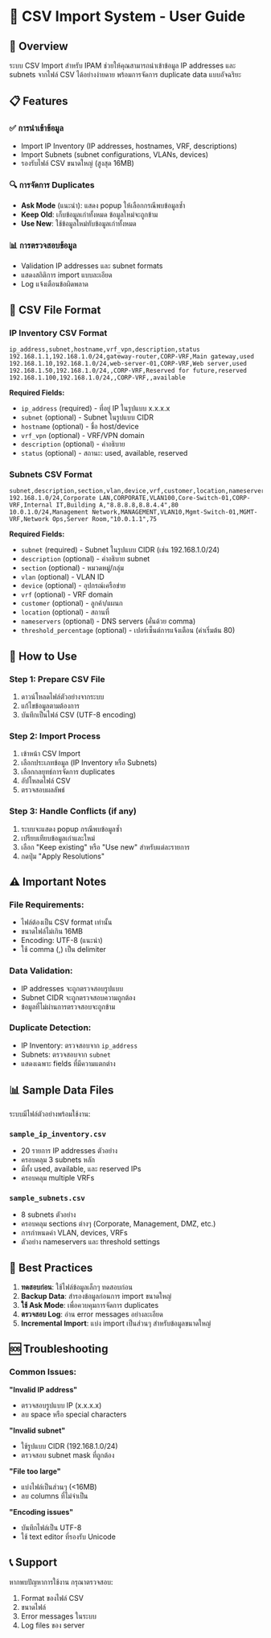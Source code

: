 # 📁 CSV Import System - User Guide

## 🚀 Overview
ระบบ CSV Import สำหรับ IPAM ช่วยให้คุณสามารถนำเข้าข้อมูล IP addresses และ subnets จากไฟล์ CSV ได้อย่างง่ายดาย พร้อมการจัดการ duplicate data แบบอัจฉริยะ

## 📋 Features

### ✅ **การนำเข้าข้อมูล**
- Import IP Inventory (IP addresses, hostnames, VRF, descriptions)
- Import Subnets (subnet configurations, VLANs, devices)
- รองรับไฟล์ CSV ขนาดใหญ่ (สูงสุด 16MB)

### 🔍 **การจัดการ Duplicates**
- **Ask Mode** (แนะนำ): แสดง popup ให้เลือกกรณีพบข้อมูลซ้ำ
- **Keep Old**: เก็บข้อมูลเก่าทั้งหมด ข้อมูลใหม่จะถูกข้าม
- **Use New**: ใช้ข้อมูลใหม่ทับข้อมูลเก่าทั้งหมด

### 📊 **การตรวจสอบข้อมูล**
- Validation IP addresses และ subnet formats
- แสดงสถิติการ import แบบละเอียด
- Log แจ้งเตือนข้อผิดพลาด

## 📝 CSV File Format

### **IP Inventory CSV Format**
```csv
ip_address,subnet,hostname,vrf_vpn,description,status
192.168.1.1,192.168.1.0/24,gateway-router,CORP-VRF,Main gateway,used
192.168.1.10,192.168.1.0/24,web-server-01,CORP-VRF,Web server,used
192.168.1.50,192.168.1.0/24,,CORP-VRF,Reserved for future,reserved
192.168.1.100,192.168.1.0/24,,CORP-VRF,,available
```

**Required Fields:**
- `ip_address` (required) - ที่อยู่ IP ในรูปแบบ x.x.x.x
- `subnet` (optional) - Subnet ในรูปแบบ CIDR
- `hostname` (optional) - ชื่อ host/device
- `vrf_vpn` (optional) - VRF/VPN domain
- `description` (optional) - คำอธิบาย
- `status` (optional) - สถานะ: used, available, reserved

### **Subnets CSV Format**
```csv
subnet,description,section,vlan,device,vrf,customer,location,nameservers,threshold_percentage
192.168.1.0/24,Corporate LAN,CORPORATE,VLAN100,Core-Switch-01,CORP-VRF,Internal IT,Building A,"8.8.8.8,8.8.4.4",80
10.0.1.0/24,Management Network,MANAGEMENT,VLAN10,Mgmt-Switch-01,MGMT-VRF,Network Ops,Server Room,"10.0.1.1",75
```

**Required Fields:**
- `subnet` (required) - Subnet ในรูปแบบ CIDR (เช่น 192.168.1.0/24)
- `description` (optional) - คำอธิบาย subnet
- `section` (optional) - หมวดหมู่/กลุ่ม
- `vlan` (optional) - VLAN ID
- `device` (optional) - อุปกรณ์เครือข่าย
- `vrf` (optional) - VRF domain
- `customer` (optional) - ลูกค้า/แผนก
- `location` (optional) - สถานที่
- `nameservers` (optional) - DNS servers (คั่นด้วย comma)
- `threshold_percentage` (optional) - เปอร์เซ็นต์การแจ้งเตือน (ค่าเริ่มต้น 80)

## 🎯 How to Use

### **Step 1: Prepare CSV File**
1. ดาวน์โหลดไฟล์ตัวอย่างจากระบบ
2. แก้ไขข้อมูลตามต้องการ
3. บันทึกเป็นไฟล์ CSV (UTF-8 encoding)

### **Step 2: Import Process**
1. เข้าหน้า CSV Import
2. เลือกประเภทข้อมูล (IP Inventory หรือ Subnets)
3. เลือกกลยุทธ์การจัดการ duplicates
4. อัปโหลดไฟล์ CSV
5. ตรวจสอบผลลัพธ์

### **Step 3: Handle Conflicts (if any)**
1. ระบบจะแสดง popup กรณีพบข้อมูลซ้ำ
2. เปรียบเทียบข้อมูลเก่าและใหม่
3. เลือก "Keep existing" หรือ "Use new" สำหรับแต่ละรายการ
4. กดปุ่ม "Apply Resolutions"

## ⚠️ Important Notes

### **File Requirements:**
- ไฟล์ต้องเป็น CSV format เท่านั้น
- ขนาดไฟล์ไม่เกิน 16MB
- Encoding: UTF-8 (แนะนำ)
- ใช้ comma (,) เป็น delimiter

### **Data Validation:**
- IP addresses จะถูกตรวจสอบรูปแบบ
- Subnet CIDR จะถูกตรวจสอบความถูกต้อง
- ข้อมูลที่ไม่ผ่านการตรวจสอบจะถูกข้าม

### **Duplicate Detection:**
- IP Inventory: ตรวจสอบจาก `ip_address`
- Subnets: ตรวจสอบจาก `subnet`
- แสดงเฉพาะ fields ที่มีความแตกต่าง

## 📊 Sample Data Files

ระบบมีไฟล์ตัวอย่างพร้อมใช้งาน:

### **`sample_ip_inventory.csv`**
- 20 รายการ IP addresses ตัวอย่าง
- ครอบคลุม 3 subnets หลัก
- มีทั้ง used, available, และ reserved IPs
- ครอบคลุม multiple VRFs

### **`sample_subnets.csv`**
- 8 subnets ตัวอย่าง
- ครอบคลุม sections ต่างๆ (Corporate, Management, DMZ, etc.)
- การกำหนดค่า VLAN, devices, VRFs
- ตัวอย่าง nameservers และ threshold settings

## 🚀 Best Practices

1. **ทดสอบก่อน**: ใช้ไฟล์ข้อมูลเล็กๆ ทดสอบก่อน
2. **Backup Data**: สำรองข้อมูลก่อนการ import ขนาดใหญ่
3. **ใช้ Ask Mode**: เพื่อควบคุมการจัดการ duplicates
4. **ตรวจสอบ Log**: อ่าน error messages อย่างละเอียด
5. **Incremental Import**: แบ่ง import เป็นส่วนๆ สำหรับข้อมูลขนาดใหญ่

## 🆘 Troubleshooting

### **Common Issues:**

**"Invalid IP address"**
- ตรวจสอบรูปแบบ IP (x.x.x.x)
- ลบ space หรือ special characters

**"Invalid subnet"**
- ใช้รูปแบบ CIDR (192.168.1.0/24)
- ตรวจสอบ subnet mask ที่ถูกต้อง

**"File too large"**
- แบ่งไฟล์เป็นส่วนๆ (<16MB)
- ลบ columns ที่ไม่จำเป็น

**"Encoding issues"**
- บันทึกไฟล์เป็น UTF-8
- ใช้ text editor ที่รองรับ Unicode

## 📞 Support

หากพบปัญหาการใช้งาน กรุณาตรวจสอบ:
1. Format ของไฟล์ CSV
2. ขนาดไฟล์
3. Error messages ในระบบ
4. Log files ของ server
